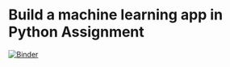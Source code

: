# Build a machine learning app in Python Assignment
[![Binder](https://mybinder.org/badge_logo.svg)](https://mybinder.org/v2/gh/chelseamariepeterson/machine_learning.git/HEAD)
